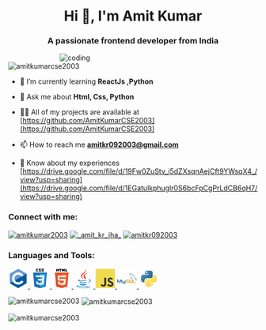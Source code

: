 <h1 align="center">Hi 👋, I'm Amit Kumar</h1>
<h3 align="center">A passionate frontend developer from India</h3>

<img align ="right" alt = "coding" width = "400" src = "https://encrypted-tbn0.gstatic.com/images?q=tbn:ANd9GcT-l1Igz1WUFn9qac6ggoJSTk6Nr8PnDfTqGg&usqp=CAU">


<p align="left"> <img src="https://komarev.com/ghpvc/?username=amitkumarcse2003&label=Profile%20views&color=0e75b6&style=flat" alt="amitkumarcse2003" /> </p>

- 🌱 I’m currently learning **ReactJs ,Python**
  
- 💬 Ask me about **Html, Css, Python**

- 👨‍💻 All of my projects are available at [https://github.com/AmitKumarCSE2003](https://github.com/AmitKumarCSE2003)


- 📫 How to reach me **amitkr092003@gmail.com**

- 📄 Know about my experiences [https://drive.google.com/file/d/19Fw0ZuStv_i5dZXsqnAejCft9YWsqX4_/view?usp=sharing](https://drive.google.com/file/d/1EGatulkphuglr0S6bcFpCgPrLdCB6qH7/view?usp=sharing)

<h3 align="left">Connect with me:</h3>
<p align="left">
<a href="https://linkedin.com/in/amitkumar2003" target="blank"><img align="center" src="https://raw.githubusercontent.com/rahuldkjain/github-profile-readme-generator/master/src/images/icons/Social/linked-in-alt.svg" alt="amitkumar2003" height="30" width="40" /></a>
<a href="https://instagram.com/_amit_kr_jha_" target="blank"><img align="center" src="https://raw.githubusercontent.com/rahuldkjain/github-profile-readme-generator/master/src/images/icons/Social/instagram.svg" alt="_amit_kr_jha_" height="30" width="40" /></a>
<a href="https://www.hackerrank.com/amitkr092003" target="blank"><img align="center" src="https://raw.githubusercontent.com/rahuldkjain/github-profile-readme-generator/master/src/images/icons/Social/hackerrank.svg" alt="amitkr092003" height="30" width="40" /></a>
</p>

<h3 align="left">Languages and Tools:</h3>
<p align="left"> <a href="https://www.cprogramming.com/" target="_blank" rel="noreferrer"> <img src="https://raw.githubusercontent.com/devicons/devicon/master/icons/c/c-original.svg" alt="c" width="40" height="40"/> </a> <a href="https://www.w3schools.com/css/" target="_blank" rel="noreferrer"> <img src="https://raw.githubusercontent.com/devicons/devicon/master/icons/css3/css3-original-wordmark.svg" alt="css3" width="40" height="40"/> </a> <a href="https://www.w3.org/html/" target="_blank" rel="noreferrer"> <img src="https://raw.githubusercontent.com/devicons/devicon/master/icons/html5/html5-original-wordmark.svg" alt="html5" width="40" height="40"/> </a> <a href="https://www.java.com" target="_blank" rel="noreferrer"> <img src="https://raw.githubusercontent.com/devicons/devicon/master/icons/java/java-original.svg" alt="java" width="40" height="40"/> </a> <a href="https://developer.mozilla.org/en-US/docs/Web/JavaScript" target="_blank" rel="noreferrer"> <img src="https://raw.githubusercontent.com/devicons/devicon/master/icons/javascript/javascript-original.svg" alt="javascript" width="40" height="40"/> </a> <a href="https://www.mysql.com/" target="_blank" rel="noreferrer"> <img src="https://raw.githubusercontent.com/devicons/devicon/master/icons/mysql/mysql-original-wordmark.svg" alt="mysql" width="40" height="40"/> </a> <a href="https://www.python.org" target="_blank" rel="noreferrer"> <img src="https://raw.githubusercontent.com/devicons/devicon/master/icons/python/python-original.svg" alt="python" width="40" height="40"/> </a> </p>

<p><img align="left" src="https://github-readme-stats.vercel.app/api/top-langs?username=amitkumarcse2003&show_icons=true&locale=en&layout=compact" alt="amitkumarcse2003" /></p>

<p>&nbsp;<img align="center" src="https://github-readme-stats.vercel.app/api?username=amitkumarcse2003&show_icons=true&locale=en" alt="amitkumarcse2003" /></p>

<p><img align="center" src="https://github-readme-streak-stats.herokuapp.com/?user=amitkumarcse2003&" alt="amitkumarcse2003" /></p>








<!--
**AmitKumarCSE2003/AmitKumarCSE2003** is a ✨ _special_ ✨ repository because its `README.md` (this file) appears on your GitHub profile.

Here are some ideas to get you started:

- 🔭 I’m currently working on ...
- 🌱 I’m currently learning ...
- 👯 I’m looking to collaborate on ...
- 🤔 I’m looking for help with ...
- 💬 Ask me about ...
- 📫 How to reach me: ...
- 😄 Pronouns: ...
- ⚡ Fun fact: ...
-->
